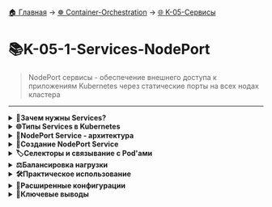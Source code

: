 [🏠 Главная](../../README.md) → [☸️ Container-Orchestration](../../README.md#-container-orchestration) → [🌐 K-05-Сервисы](../../README.md#-k-05-сервисы)

# 📚K-05-1-Services-NodePort
>NodePort сервисы - обеспечение внешнего доступа к приложениям Kubernetes через статические порты на всех нодах кластера

---

<details>
<summary><b>🎯Зачем нужны Services?</b></summary>

---

## Проблемы без Services

```
# Без Service невозможно внешнее подключение
Node: 192.168.1.2        Laptop: 192.168.1.10
┌─────────────────┐      ❌ Не может подключиться
│ Pod: 10.244.0.2 │      к Pod: 10.244.0.2
│   (nginx:80)    │      (разные сети)
└─────────────────┘
```

**Без Services:**
- ❌ Нет доступа к приложениям извне кластера
- ❌ Сложная коммуникация между микросервисами
- ❌ Нет балансировки нагрузки между Pod'ами
- ❌ Высокая связанность компонентов

## Решение с Services

```
# Service обеспечивает:
✅ Внешний доступ к приложениям
✅ Балансировку нагрузки между Pod'ами
✅ Стабильные endpoint'ы для микросервисов
✅ Автоматическое обнаружение сервисов
```

---

</details>

<details>
<summary><b>🌐Типы Services в Kubernetes</b></summary>

---

## Три основных типа Services

```bash
# 1. ClusterIP (по умолчанию)
# Виртуальный IP для внутренней коммуникации
Frontend → ClusterIP:8080 → Backend Pods

# 2. NodePort
# Внешний доступ через порт на нодах
Browser → NodeIP:30008 → Service → Pod:80

# 3. LoadBalancer
# Облачный балансировщик нагрузки
Internet → CloudLB → Service → Pods
```

## Сравнение типов Services

| Тип | Назначение | Видимость | Использование |
|-----|------------|-----------|---------------|
| **ClusterIP** | Внутренняя коммуникация | Только внутри кластера | Микросервисы, БД |
| **NodePort** | Внешний доступ | Через порты нод | Разработка, тестирование |
| **LoadBalancer** | Продвинутый внешний доступ | Через облачный LB | Продакшен, облака |

---

</details>

<details>
<summary><b>🔧NodePort Service - архитектура</b></summary>

---

## Три порта в NodePort Service

```
# NodePort Service использует 3 порта:
Node: 192.168.1.2:30008 ← NodePort (внешний доступ)
        ↓
Service: 10.96.105.45:80 ← Port (сервисный порт)  
        ↓
Pod: 10.244.0.2:80 ← targetPort (порт приложения)
```

### Детальное объяснение портов:

```
1. targetPort: 80    → Порт контейнера в Pod (где работает приложение)
2. port: 80          → Порт самого Service (виртуальный сервер)
3. nodePort: 30008   → Порт на ноде для внешнего доступа
```

## Диапазоны портов

```
# NodePort диапазон: 30000-32767
# Автоматическое выделение, если не указан

# Примеры:
nodePort: 30008    # Указан вручную
nodePort: 30567    # Автоматически выделен
```

---

</details>

<details>
<summary><b>📝Создание NodePort Service</b></summary>

---

## Базовый манифест NodePort

```
apiVersion: v1
kind: Service
metadata:
  name: web-service
  labels:
    app: webapp
spec:
  type: NodePort           # ⚠️ Явно указываем тип
  selector:
    app: webapp            # Должен совпадать с labels Pod'ов
  ports:
  - port: 80               # Порт Service (обязательный)
    targetPort: 80         # Порт Pod'а (опциональный, по умолчанию = port)
    nodePort: 30008        # Порт ноды (опциональный, 30000-32767)
```

## Обязательные и опциональные поля

```
# ОБЯЗАТЕЛЬНО:
type: NodePort            # Тип сервиса
selector:                 # Селектор для поиска Pod'ов
port:                     # Порт сервиса

# ОПЦИОНАЛЬНО:
targetPort:               # Если отличается от port
nodePort:                 # Если нужен конкретный порт
```

---

</details>

<details>
<summary><b>🏷️Селекторы и связывание с Pod'ами</b></summary>

---

## Как Service находит Pod'ы

```
# 1. Pod создается с labels
apiVersion: v1
kind: Pod
metadata:
  name: web-pod
  labels:
    app: webapp           # ← Эта метка
    tier: frontend
spec:
  containers:
  - name: nginx
    image: nginx:latest

# 2. Service использует selector с такими же labels
apiVersion: v1
kind: Service
metadata:
  name: web-service
spec:
  selector:
    app: webapp           # ← Находит Pod'ы с этой меткой
    # tier: frontend      # Можно добавить дополнительные метки
  ports:
  - port: 80
    targetPort: 80
```

## Проверка связывания

```
# Посмотреть Service
kubectl get services

# Посмотреть Endpoints (связанные Pod'ы)
kubectl get endpoints web-service

# Детальная информация
kubectl describe service web-service
```

---

</details>

<details>
<summary><b>⚖️Балансировка нагрузки</b></summary>

---

## Множественные Pod'ы

```
# Service автоматически балансирует нагрузку между Pod'ами
Service: web-service
        ↓
Pod A: 10.244.1.2:80    ← Запрос 1
Pod B: 10.244.1.3:80    ← Запрос 2  
Pod C: 10.244.2.2:80    ← Запрос 3
```

## Алгоритм балансировки

```
# Kubernetes использует случайный алгоритм
Запрос 1 → Pod B
Запрос 2 → Pod A
Запрос 3 → Pod C
Запрос 4 → Pod B
```

## Мульти-нодовая архитектура

```
# Service работает на ВСЕХ нодах кластера
Node1: 192.168.1.2:30008 → Service → Pod A (на Node1)
Node2: 192.168.1.3:30008 → Service → Pod B (на Node2)
Node3: 192.168.1.4:30008 → Service → Pod C (на Node1)

# Доступно с ЛЮБОЙ ноды по одинаковому порту!
```

---

</details>

<details>
<summary><b>🛠️Практическое использование</b></summary>

---

## Создание и управление

```
# Создать Service
kubectl apply -f service-nodeport.yaml

# Просмотреть Services
kubectl get services
kubectl get svc           # Сокращенная команда

# Детальная информация
kubectl describe service web-service

# Удалить Service
kubectl delete service web-service
```

## Пример вывода kubectl get services

```
NAME          TYPE       CLUSTER-IP      EXTERNAL-IP   PORT(S)        AGE
web-service   NodePort   10.96.105.45    <none>        80:30008/TCP   5m
kubernetes    ClusterIP  10.96.0.1       <none>        443/TCP        1d
```

## Тестирование доступа

```bash
# Доступ через любой узел кластера
curl http://192.168.1.2:30008
curl http://192.168.1.3:30008
curl http://192.168.1.4:30008

# Все ведут к одному Service!
```

---

</details>

<details>
<summary><b>🔧Расширенные конфигурации</b></summary>

---

## Множественные порты

```
# Service с несколькими портами
apiVersion: v1
kind: Service
metadata:
  name: app-service
spec:
  type: NodePort
  selector:
    app: myapp
  ports:
  - name: http
    port: 80
    targetPort: 8080
    nodePort: 30008
  - name: https
    port: 443
    targetPort: 8443
    nodePort: 30443
  - name: metrics
    port: 9090
    targetPort: 9090
    # nodePort не указан - будет выделен автоматически
```

## Протоколы

```
# Указание протокола
ports:
- port: 53
  targetPort: 53
  protocol: UDP        # По умолчанию TCP
- port: 80
  targetPort: 80
  protocol: TCP
```

---

</details>

<details>
<summary><b>🎯Ключевые выводы</b></summary>

---

## Преимущества NodePort

```
✅ Простой внешний доступ к приложениям
✅ Автоматическая балансировка нагрузки
✅ Работает на всех нодах кластера
✅ Автоматическое обновление при изменении Pod'ов
✅ Подходит для разработки и тестирования
```

## Best Practices

1. **📌 Используйте осмысленные селекторы** - четкая связь с Pod'ами
2. **📌 Минимальные привилегии портов** - только необходимые порты
3. **📌 Используйте автоматические nodePort** если не нужен конкретный порт
4. **📌 Тестируйте со всех нод** - гарантия доступности
5. **📌 Для продакшена** рассмотрите LoadBalancer или Ingress

## Ограничения NodePort

```
❌ Порт должен быть в диапазоне 30000-32767
❌ Нужно знать IP нод для доступа
❌ Не идеален для продакшена
❌ Нет SSL/TLS терминации
❌ Нет доменных имен
```

> 💡 **Совет:** NodePort отлично подходит для разработки и тестирования. Для продакшена используйте LoadBalancer или Ingress контроллеры.

---

</details>